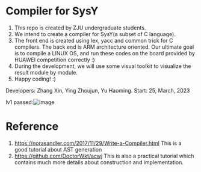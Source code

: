 # Compiler for SysY
1. This repo is created by ZJU undergraduate students. 
2. We intend to create a compiler for SysY(a subset of C language).
3. The front end is created using lex, yacc and common trick for C compilers.
The back end is ARM architecture oriented. 
Our ultimate goal is to compile a LINUX OS, and run these codes on the board provided by HUAWEI competition correctly :)
4. During the development, we will use some visual toolkit to visualize the result module by module.
5. Happy coding! :)

Developers: Zhang Xin, Ying Zhoujun, Yu Haoming.
Start: 25, March, 2023

lv1 passed:![image](https://user-images.githubusercontent.com/73292732/231812329-7efb3102-9b5a-48f6-832a-94ef57e0e4b0.png)

# Reference
1. https://norasandler.com/2017/11/29/Write-a-Compiler.html This is a good tutorial about AST generation
2. https://github.com/DoctorWkt/acwj This is also a practical tutorial which contains much more details about construction and implementation.
